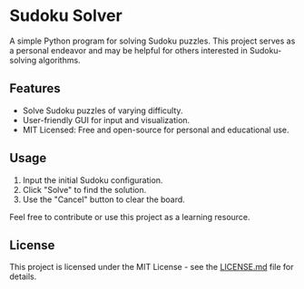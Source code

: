 # Sudoku Solver

A simple Python program for solving Sudoku puzzles. This project serves as a personal endeavor and may be helpful for others interested in Sudoku-solving algorithms.

## Features
- Solve Sudoku puzzles of varying difficulty.
- User-friendly GUI for input and visualization.
- MIT Licensed: Free and open-source for personal and educational use.

## Usage
1. Input the initial Sudoku configuration.
2. Click "Solve" to find the solution.
3. Use the "Cancel" button to clear the board.

Feel free to contribute or use this project as a learning resource.

## License
This project is licensed under the MIT License - see the [LICENSE.md](LICENSE.md) file for details.
